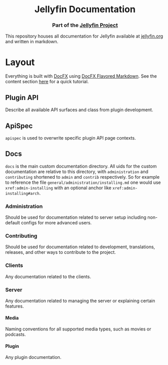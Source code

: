 <h1 align="center">Jellyfin Documentation</h1>
<h3 align="center">Part of the <a href="https://jellyfin.media">Jellyfin Project</a></h3>

This repository houses all documentation for Jellyfin available at [jellyfin.org](https://docs.jellyfin.org/) and written in markdown.

# Layout

Everything is built with [DocFX](https://dotnet.github.io/docfx/) using [DocFX Flavored Markdown](https://dotnet.github.io/docfx/spec/docfx_flavored_markdown.html). See the content section [here](https://dotnet.github.io/docfx/tutorial/docfx_getting_started.html) for a quick tutorial.

## Plugin API

Describe all available API surfaces and class from plugin development.

## ApiSpec

`apispec` is used to overwrite specific plugin API page contexts.

## Docs

`docs` is the main custom documentation directory.
All uids for the custom documentation are relative to this directory, with `administration` and `contributing` shortened to `admin` and `contrib` respectively.
So for example to reference the file `general/administration/installing.md` one would use `xref:admin-installing` with an optional anchor like `xref:admin-installing#arch`.

### Administration

Should be used for documentation related to server setup including non-default configs for more advanced users.

### Contributing

Should be used for documentation related to development, translations, releases, and other ways to contribute to the project.

### Clients

Any documentation related to the clients.

### Server

Any documentation related to managing the server or explaining certain features.

#### Media

Naming conventions for all supported media types, such as movies or podcasts.

#### Plugin

Any plugin documentation.
